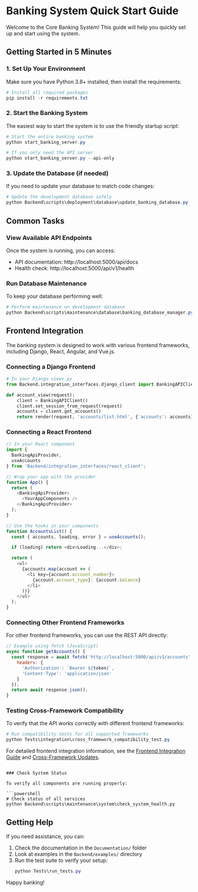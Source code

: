 # Banking System Quick Start Guide

Welcome to the Core Banking System! This guide will help you quickly set up and start using the system.

## Getting Started in 5 Minutes

### 1. Set Up Your Environment

Make sure you have Python 3.8+ installed, then install the requirements:

```powershell
# Install all required packages
pip install -r requirements.txt
```

### 2. Start the Banking System

The easiest way to start the system is to use the friendly startup script:

```powershell
# Start the entire banking system
python start_banking_server.py

# If you only need the API server
python start_banking_server.py --api-only
```

### 3. Update the Database (if needed)

If you need to update your database to match code changes:

```powershell
# Update the development database safely
python Backend\scripts\deployment\database\update_banking_database.py
```

## Common Tasks

### View Available API Endpoints

Once the system is running, you can access:
- API documentation: http://localhost:5000/api/docs
- Health check: http://localhost:5000/api/v1/health

### Run Database Maintenance

To keep your database performing well:

```powershell
# Perform maintenance on development database
python Backend\scripts\maintenance\database\banking_database_manager.py --task=maintain
```

## Frontend Integration

The banking system is designed to work with various frontend frameworks, including Django, React, Angular, and Vue.js.

### Connecting a Django Frontend

```python
# In your Django views.py
from Backend.integration_interfaces.django_client import BankingAPIClient

def account_view(request):
    client = BankingAPIClient()
    client.set_session_from_request(request)
    accounts = client.get_accounts()
    return render(request, 'accounts/list.html', {'accounts': accounts})
```

### Connecting a React Frontend

```javascript
// In your React component
import {
  BankingApiProvider,
  useAccounts
} from 'Backend/integration_interfaces/react_client';

// Wrap your app with the provider
function App() {
  return (
    <BankingApiProvider>
      <YourAppComponents />
    </BankingApiProvider>
  );
}

// Use the hooks in your components
function AccountsList() {
  const { accounts, loading, error } = useAccounts();

  if (loading) return <div>Loading...</div>;

  return (
    <ul>
      {accounts.map(account => (
        <li key={account.account_number}>
          {account.account_type}: {account.balance}
        </li>
      ))}
    </ul>
  );
}
```

### Connecting Other Frontend Frameworks

For other frontend frameworks, you can use the REST API directly:

```javascript
// Example using fetch (JavaScript)
async function getAccounts() {
  const response = await fetch('http://localhost:5000/api/v1/accounts', {
    headers: {
      'Authorization': `Bearer ${token}`,
      'Content-Type': 'application/json'
    }
  });
  return await response.json();
}
```

### Testing Cross-Framework Compatibility

To verify that the API works correctly with different frontend frameworks:

```powershell
# Run compatibility tests for all supported frameworks
python Tests\integration\cross_framework_compatibility_test.py
```

For detailed frontend integration information, see the [Frontend Integration Guide](Documentation/api_guides/FRONTEND_INTEGRATION.md) and [Cross-Framework Updates](Documentation/api_guides/CROSS_FRAMEWORK_UPDATES.md).
```

### Check System Status

To verify all components are running properly:

```powershell
# Check status of all services
python Backend\scripts\maintenance\system\check_system_health.py
```

## Getting Help

If you need assistance, you can:

1. Check the documentation in the `Documentation/` folder
2. Look at examples in the `Backend/examples/` directory
3. Run the test suite to verify your setup:
   ```powershell
   python Tests\run_tests.py
   ```

Happy banking!
